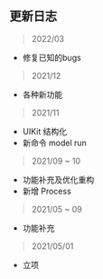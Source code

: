 ## 更新日志

> 2022/03
* 修复已知的bugs

> 2021/12
* 各种新功能

> 2021/11
* UIKit 结构化
* 新命令 model run

> 2021/09 ~ 10

* 功能补充及优化重构
* 新增 Process

> 2021/05 ~ 09

* 功能补充

> 2021/05/01

* 立项
